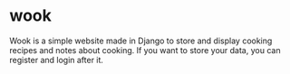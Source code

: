 # wook
Wook is a simple website made in Django to store and display cooking recipes and notes about cooking. 
If you want to store your data, you can register and login after it.
